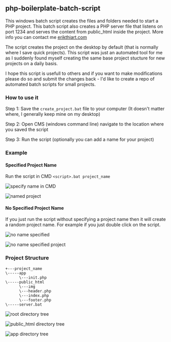 


## php-boilerplate-batch-script
This windows batch script creates the files and folders needed to start a PHP project. This batch script also creates a PHP server file that listens on port 1234 and serves the content from public_html inside the project. More info you can contact me [erikthiart.com](https://erikthiart.com "Erik Thiart's Homepage")

The script creates the project on the desktop by default (that is normally where I save quick projects). This script was just an automated tool for me as I suddenly found myself creating the same base project stucture for new projects on a daily basis.

I hope this script is usefull to others and if you want to make modifications please do so and submit the changes back - I'd like to create a repo of automated batch scripts for small projects.

### How to use it

Step 1: Save the `create_project.bat` file to your computer (It doesn't matter where, I generally keep mine on my desktop)

Step 2: Open CMS (windows command line) navigate to the location where you saved the script

Step 3: Run the script (optionally you can add a name for your project)

### Example
<h4>Specified Project Name</h4>

Run the script in CMD `<script>.bat project_name`

![specify name in CMD](https://i.imgur.com/w8AsNew.png)

![named project](https://i.imgur.com/5SsqKcY.png)

<h4>No Specified Project Name</h4>
If you just run the script without specifying a project name then it will create a random project name. For example if you just double click on the script.

![no name specified](https://i.imgur.com/YIkyjRy.png)

![no name specified project](https://i.imgur.com/oPYVSvT.png)

### Project Structure

```
+---project_name
\-----app
      \---init.php
\-----public_html
      \---img
      \---header.php
      \---index.php
      \---footer.php
\-----server.bat
```

![root directory tree](https://i.imgur.com/YKDFeTi.png)

![public_html directory tree](https://i.imgur.com/2S2OqZK.png)

![app directory tree](https://i.imgur.com/VO6LlAQ.png)
 
